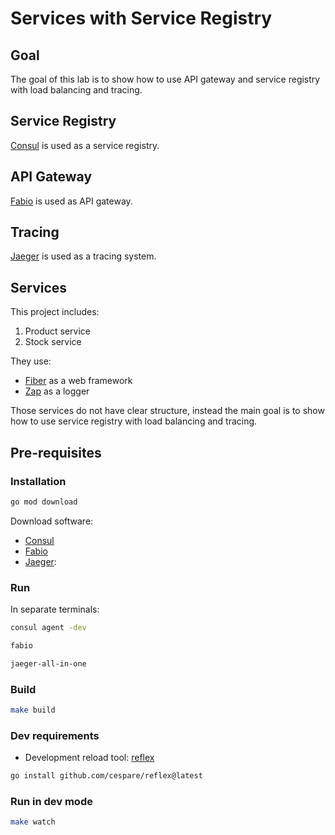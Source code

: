 # Services with Service Registry

## Goal

The goal of this lab is to show how to use API gateway and service registry with load balancing and tracing.

## Service Registry

[Consul](https://developer.hashicorp.com/consul) is used as a service registry.

## API Gateway

[Fabio](https://fabiolb.net) is used as API gateway.

## Tracing

[Jaeger](https://www.jaegertracing.io) is used as a tracing system.

## Services

This project includes:

1. Product service
2. Stock service

They use:

- [Fiber](https://github.com/gofiber/fiber) as a web framework
- [Zap](https://github.com/uber-go/zap) as a logger

Those services do not have clear structure, instead the main goal is to show how to use service registry with load balancing and tracing.

## Pre-requisites

### Installation

```bash
go mod download
```

Download software:

- [Consul](https://developer.hashicorp.com/consul/downloads)
- [Fabio](https://github.com/fabiolb/fabio/releases)
- [Jaeger](https://www.jaegertracing.io/download/):

### Run

In separate terminals:

```bash
consul agent -dev
```

```bash
fabio
```

```bash
jaeger-all-in-one
```

### Build

```bash
make build
```

### Dev requirements

- Development reload tool: [reflex](https://github.com/cespare/reflex)

```bash
go install github.com/cespare/reflex@latest
```

### Run in dev mode

```bash
make watch
```

